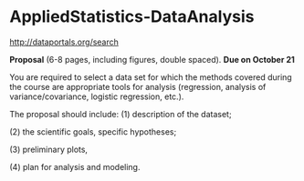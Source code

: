 # AppliedStatistics-DataAnalysis



http://dataportals.org/search 



**Proposal** (6-8 pages, including figures, double spaced). **Due on October 21**  

You are required to select a data set for which the methods covered during the course are appropriate tools for analysis (regression, analysis of variance/covariance, logistic regression, etc.). 

The proposal should include: (1) description of the dataset; 



(2) the scientific goals, specific hypotheses; 



(3) preliminary plots,





 (4) plan for analysis and modeling.





